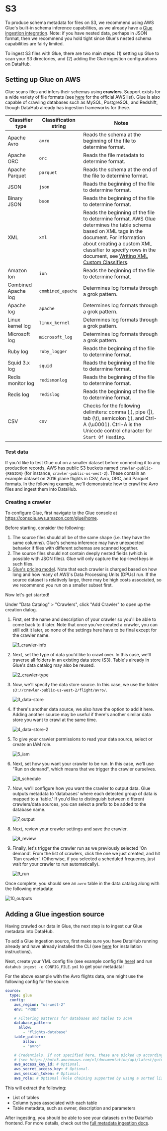 # S3

To produce schema metadata for files on S3, we recommend using AWS Glue's built-in schema inference capabilities, as we already have a [Glue ingestion integration](./glue.md). Note: if you have nested data, perhaps in JSON format, then we recommend you hold tight since Glue's nested schema capabilities are fairly limited.

To ingest S3 files with Glue, there are two main steps: (1) setting up Glue to scan your S3 directories, and (2) adding the Glue ingestion configurations on DataHub.

## Setting up Glue on AWS

Glue scans files and infers their schemas using **crawlers**. Support exists for a wide variety of file formats (see [here](https://docs.aws.amazon.com/glue/latest/dg/add-classifier.html) for the official AWS list). Glue is also capable of crawling databases such as MySQL, PostgreSQL, and Redshift, though DataHub already has ingestion frameworks for these.

| Classifier type     | Classification string | Notes                                                                                                                                                                                                                                                                                                                                               |
| ------------------- | --------------------- | --------------------------------------------------------------------------------------------------------------------------------------------------------------------------------------------------------------------------------------------------------------------------------------------------------------------------------------------------- |
| Apache Avro         | `avro`                | Reads the schema at the beginning of the file to determine format.                                                                                                                                                                                                                                                                                  |
| Apache ORC          | `orc`                 | Reads the file metadata to determine format.                                                                                                                                                                                                                                                                                                        |
| Apache Parquet      | `parquet`             | Reads the schema at the end of the file to determine format.                                                                                                                                                                                                                                                                                        |
| JSON                | `json`                | Reads the beginning of the file to determine format.                                                                                                                                                                                                                                                                                                |
| Binary JSON         | `bson`                | Reads the beginning of the file to determine format.                                                                                                                                                                                                                                                                                                |
| XML                 | `xml`                 | Reads the beginning of the file to determine format. AWS Glue determines the table schema based on XML tags in the document. For information about creating a custom XML classifier to specify rows in the document, see [Writing XML Custom Classifiers](https://docs.aws.amazon.com/glue/latest/dg/custom-classifier.html#custom-classifier-xml). |
| Amazon Ion          | `ion`                 | Reads the beginning of the file to determine format.                                                                                                                                                                                                                                                                                                |
| Combined Apache log | `combined_apache`     | Determines log formats through a grok pattern.                                                                                                                                                                                                                                                                                                      |
| Apache log          | `apache`              | Determines log formats through a grok pattern.                                                                                                                                                                                                                                                                                                      |
| Linux kernel log    | `linux_kernel`        | Determines log formats through a grok pattern.                                                                                                                                                                                                                                                                                                      |
| Microsoft log       | `microsoft_log`       | Determines log formats through a grok pattern.                                                                                                                                                                                                                                                                                                      |
| Ruby log            | `ruby_logger`         | Reads the beginning of the file to determine format.                                                                                                                                                                                                                                                                                                |
| Squid 3.x log       | `squid`               | Reads the beginning of the file to determine format.                                                                                                                                                                                                                                                                                                |
| Redis monitor log   | `redismonlog`         | Reads the beginning of the file to determine format.                                                                                                                                                                                                                                                                                                |
| Redis log           | `redislog`            | Reads the beginning of the file to determine format.                                                                                                                                                                                                                                                                                                |
| CSV                 | `csv`                 | Checks for the following delimiters: comma (,), pipe (\|), tab (\t), semicolon (;), and Ctrl-A (\u0001). Ctrl-A is the Unicode control character for `Start Of Heading`.                                                                                                                                                                            |

### Test data

If you'd like to test Glue out on a smaller dataset before connecting it to any production records, AWS has public S3 buckets named `crawler-public-{REGION}` (for instance, `crawler-public-us-west-2`). These contain an example dataset on 2016 plane flights in CSV, Avro, ORC, and Parquet formats. In the following example, we'll demonstrate how to crawl the Avro files and ingest them into DataHub.

### Creating a crawler

To configure Glue, first navigate to the Glue console at https://console.aws.amazon.com/glue/home.

Before starting, consider the following:

1. The source files should all be of the same shape (i.e. they have the same columns). Glue's schema inference may have unexpected behavior if files with different schemas are scanned together.
2. The source files should not contain deeply nested fields (which is possible with JSON files). Glue will only capture the top-level keys in such files.
3. [Glue's pricing model](https://aws.amazon.com/glue/pricing/). Note that each crawler is charged based on how long and how many of AWS's Data Processing Units (DPUs) run. If the source dataset is relatively large, there may be high costs associated, so we recommend you run on a smaller subset first.

Now let's get started!

Under "Data Catalog" > "Crawlers", click "Add Crawler" to open up the creation dialog.

1. First, set the name and description of your crawler so you'll be able to come back to it later. Note that once you've created a crawler, you can still edit it later, so none of the settings here have to be final except for the crawler name.

   ![1_crawler-info](../../docs/imgs/s3-ingestion/1_crawler-info.png)

2. Next, set the type of data you'd like to crawl over. In this case, we'll traverse all folders in an existing data store (S3). Table's already in Glue's data catalog may also be reused.

   ![2_crawler-type](../../docs/imgs/s3-ingestion/2_crawler-type.png)

3. Now, we'll specify the data store source. In this case, we use the folder `s3://crawler-public-us-west-2/flight/avro/`.

   ![3_data-store](../../docs/imgs/s3-ingestion/3_data-store.png)

4. If there's another data source, we also have the option to add it here. Adding another source may be useful if there's another similar data store you want to crawl at the same time.

   ![4_data-store-2](../../docs/imgs/s3-ingestion/4_data-store-2.png)

5. To give your crawler permissions to read your data source, select or create an IAM role.

   ![5_iam](../../docs/imgs/s3-ingestion/5_iam.png)

6. Next, set how you want your crawler to be run. In this case, we'll use "Run on demand", which means that we trigger the crawler ourselves.

   ![6_schedule](../../docs/imgs/s3-ingestion/6_schedule.png)

7. Now, we'll configure how you want the crawler to output data. Glue outputs metadata to 'databases' where each detected group of data is mapped to a 'table.' If you'd like to distinguish between different crawlers/data sources, you can select a prefix to be added to the database name.

   ![7_output](../../docs/imgs/s3-ingestion/7_output.png)

8. Next, review your crawler settings and save the crawler.

   ![8_review](../../docs/imgs/s3-ingestion/8_review.png)

9. Finally, let's trigger the crawler run as we previously selected 'On demand'. From the list of crawlers, click the one we just created, and hit 'Run crawler'. (Otherwise, if you selected a scheduled frequency, just wait for your crawler to run automatically).

   ![9_run](../../docs/imgs/s3-ingestion/9_run.png)

Once complete, you should see an `avro` table in the data catalog along with the following metadata:

![10_outputs](../../docs/imgs/s3-ingestion/10_outputs.png)

## Adding a Glue ingestion source

Having crawled our data in Glue, the next step is to ingest our Glue metadata into DataHub.

To add a Glue ingestion source, first make sure you have DataHub running already and have already installed the CLI (see [here](../README.md) for installation instructions).

Next, create your YML config file (see example config file [here](https://github.com/linkedin/datahub/blob/master/metadata-ingestion/examples/recipes/glue_to_datahub.yml)) and run `datahub ingest -c CONFIG_FILE.yml` to get your metadata!

For the above example with the Avro flights data, one might use the following config for the source:

```yaml
source:
  type: glue
  config:
    aws_region: "us-west-2"
    env: "PROD"

    # Filtering patterns for databases and tables to scan
    database_pattern:
      allow:
        - "flights-database"
    table_pattern:
    	allow:
        - "avro"

    # Credentials. If not specified here, these are picked up according to boto3 rules.
    # (see https://boto3.amazonaws.com/v1/documentation/api/latest/guide/credentials.html)
    aws_access_key_id: # Optional.
    aws_secret_access_key: # Optional.
    aws_session_token: # Optional.
    aws_role: # Optional (Role chaining supported by using a sorted list).
```

This will extract the following:

- List of tables
- Column types associated with each table
- Table metadata, such as owner, description and parameters

After ingesting, you should be able to see your datasets on the DataHub frontend. For more details, check out the [full metadata ingestion docs](../README.md).
